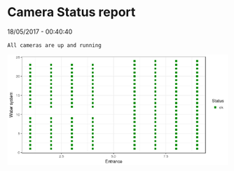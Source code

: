 Camera Status report
================
18/05/2017 - 00:40:40

    All cameras are up and running

![](camreport_files/figure-markdown_github/unnamed-chunk-2-1.png)
